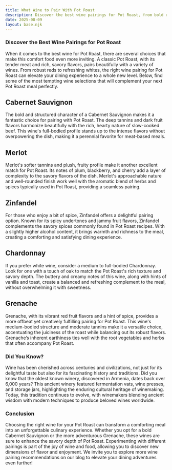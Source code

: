 ```yaml
---
title: What Wine to Pair With Pot Roast
description: Discover the best wine pairings for Pot Roast, from bold reds to crisp whites.
date: 2025-08-09
layout: base.njk
---
```


### Discover the Best Wine Pairings for Pot Roast

When it comes to the best wine for Pot Roast, there are several choices that make this comfort food even more inviting. A classic Pot Roast, with its tender meat and rich, savory flavors, pairs beautifully with a variety of wines. From robust reds to refreshing whites, the right wine pairing for Pot Roast can elevate your dining experience to a whole new level. Below, find some of the most tempting wine selections that will complement your next Pot Roast meal perfectly.

## Cabernet Sauvignon

The bold and structured character of a Cabernet Sauvignon makes it a fantastic choice for pairing with Pot Roast. The deep tannins and dark fruit flavors harmonize beautifully with the rich, hearty nature of slow-cooked beef. This wine's full-bodied profile stands up to the intense flavors without overpowering the dish, making it a perennial favorite for meat-based meals.

## Merlot

Merlot's softer tannins and plush, fruity profile make it another excellent match for Pot Roast. Its notes of plum, blackberry, and cherry add a layer of complexity to the savory flavors of the dish. Merlot's approachable nature and well-rounded finish work well with the aromatic blend of herbs and spices typically used in Pot Roast, providing a seamless pairing.

## Zinfandel

For those who enjoy a bit of spice, Zinfandel offers a delightful pairing option. Known for its spicy undertones and jammy fruit flavors, Zinfandel complements the savory spices commonly found in Pot Roast recipes. With a slightly higher alcohol content, it brings warmth and richness to the meal, creating a comforting and satisfying dining experience.

## Chardonnay

If you prefer white wine, consider a medium to full-bodied Chardonnay. Look for one with a touch of oak to match the Pot Roast's rich texture and savory depth. The buttery and creamy notes of this wine, along with hints of vanilla and toast, create a balanced and refreshing complement to the meal, without overwhelming it with sweetness.

## Grenache

Grenache, with its vibrant red fruit flavors and a hint of spice, provides a more offbeat yet creatively fulfilling pairing for Pot Roast. This wine's medium-bodied structure and moderate tannins make it a versatile choice, accentuating the juiciness of the roast while balancing out its robust flavors. Grenache’s inherent earthiness ties well with the root vegetables and herbs that often accompany Pot Roast.

### Did You Know?

Wine has been cherished across centuries and civilizations, not just for its delightful taste but also for its fascinating history and traditions. Did you know that the oldest known winery, discovered in Armenia, dates back over 6,000 years? This ancient winery featured fermentation vats, wine presses, and storage jars, highlighting the enduring cultural heritage of winemaking. Today, this tradition continues to evolve, with winemakers blending ancient wisdom with modern techniques to produce beloved wines worldwide. 

### Conclusion

Choosing the right wine for your Pot Roast can transform a comforting meal into an unforgettable culinary experience. Whether you opt for a bold Cabernet Sauvignon or the more adventurous Grenache, these wines are sure to enhance the savory depth of Pot Roast. Experimenting with different pairings is part of the joy of wine and food, allowing you to discover new dimensions of flavor and enjoyment. We invite you to explore more wine pairing recommendations on our blog to elevate your dining adventures even further!